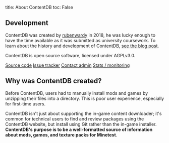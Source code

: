 title: About ContentDB
toc: False

## Development

ContentDB was created by [rubenwardy](https://rubenwardy.com/) in 2018, he was lucky enough to have the time available
as it was submitted as university coursework. To learn about the history and development of ContentDB,
[see the blog post](https://blog.rubenwardy.com/2022/03/24/contentdb/).

ContentDB is open source software, licensed under AGPLv3.0.

<a href="https://github.com/minetest/contentdb/" class="btn btn-primary mr-1">Source code</a>
<a href="https://github.com/minetest/contentdb/issues/" class="btn btn-secondary mr-1">Issue tracker</a>
<a href="https://rubenwardy.com/contact/" class="btn btn-secondary mr-1">Contact admin</a>
<a href="https://monitor.rubenwardy.com/d/3ELzFy3Wz/contentdb" class="btn btn-secondary">Stats / monitoring</a>

## Why was ContentDB created?

Before ContentDB, users had to manually install mods and games by unzipping their files into a directory. This is
poor user experience, especially for first-time users.

ContentDB isn't just about supporting the in-game content downloader; it's common for technical users to find
and review packages using the ContentDB website, but install using Git rather than the in-game installer.
**ContentDB's purpose is to be a well-formatted source of information about mods, games,
and texture packs for Minetest**.
